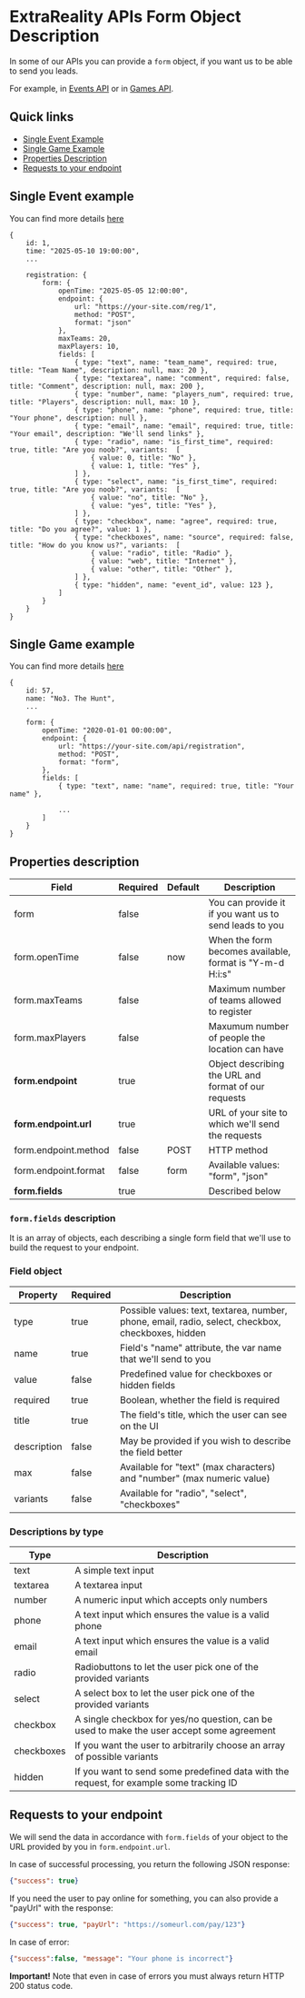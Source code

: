 # ExtraReality APIs Form Object Description

In some of our APIs you can provide a `form` object, if you want us to be able to send you leads.

For example, in [Events API](EventsAPIv1.md#single-event) or in [Games API](GamesAPIv1.md#single-game).

## Quick links

* [Single Event Example](#single-event-example)
* [Single Game Example](#single-game-example)
* [Properties Description](#properties-description)
* [Requests to your endpoint](#requests-to-your-endpoint)

## Single Event example

You can find more details [here](EventsAPIv1.md#single-event)

```
{
    id: 1,
    time: "2025-05-10 19:00:00",
    ...
    
    registration: {
        form: {
            openTime: "2025-05-05 12:00:00",
            endpoint: {
                url: "https://your-site.com/reg/1",
                method: "POST",
                format: "json"
            },
            maxTeams: 20,
            maxPlayers: 10,
            fields: [
                { type: "text", name: "team_name", required: true, title: "Team Name", description: null, max: 20 },
                { type: "textarea", name: "comment", required: false, title: "Comment", description: null, max: 200 },
                { type: "number", name: "players_num", required: true, title: "Players", description: null, max: 10 },
                { type: "phone", name: "phone", required: true, title: "Your phone", description: null },
                { type: "email", name: "email", required: true, title: "Your email", description: "We'll send links" },
                { type: "radio", name: "is_first_time", required: true, title: "Are you noob?", variants:  [
                    { value: 0, title: "No" },
                    { value: 1, title: "Yes" },
                ] },
                { type: "select", name: "is_first_time", required: true, title: "Are you noob?", variants:  [
                    { value: "no", title: "No" },
                    { value: "yes", title: "Yes" },
                ] },
                { type: "checkbox", name: "agree", required: true, title: "Do you agree?", value: 1 },
                { type: "checkboxes", name: "source", required: false, title: "How do you know us?", variants:  [
                    { value: "radio", title: "Radio" },
                    { value: "web", title: "Internet" },
                    { value: "other", title: "Other" },
                ] },
                { type: "hidden", name: "event_id", value: 123 },
            ]
        }
    }
}
```

## Single Game example

You can find more details [here](GamesAPIv1.md#single-game)

```
{
    id: 57,
    name: "No3. The Hunt",
    ...
    
    form: {
        openTime: "2020-01-01 00:00:00",
        endpoint: {
            url: "https://your-site.com/api/registration",
            method: "POST",
            format: "form",
        },
        fields: [
            { type: "text", name: "name", required: true, title: "Your name" },
            
            ...
        ]
    }
}
```

## Properties description

| Field                 | Required | Default | Description                                              |
|-----------------------|----------|---------|----------------------------------------------------------|
| form                  | false    |         | You can provide it if you want us to send leads to you   |
| form.openTime         | false    | now     | When the form becomes available, format is "Y-m-d H:i:s" |
| form.maxTeams         | false    |         | Maximum number of teams allowed to register              |
| form.maxPlayers       | false    |         | Maxumum number of people the location can have           |
| **form.endpoint**     | true     |         | Object describing the URL and format of our requests     |
| **form.endpoint.url** | true     |         | URL of your site to which we'll send the requests        |
| form.endpoint.method  | false    | POST    | HTTP method                                              |
| form.endpoint.format  | false    | form    | Available values: "form", "json"                         |
| **form.fields**       | true     |         | Described below                                          |

### `form.fields` description

It is an array of objects, each describing a single form field that we'll use to build the request to your endpoint.

### Field object

| Property    | Required | Description                                                                                        |
|-------------|----------|----------------------------------------------------------------------------------------------------|
| type        | true     | Possible values: text, textarea, number, phone, email, radio, select, checkbox, checkboxes, hidden |
| name        | true     | Field's "name" attribute, the var name that we'll send to you                                      |
| value       | false    | Predefined value for checkboxes or hidden fields                                                   |
| required    | true     | Boolean, whether the field is required                                                             |
| title       | true     | The field's title, which the user can see on the UI                                                |
| description | false    | May be provided if you wish to describe the field better                                           |
| max         | false    | Available for "text" (max characters) and "number" (max numeric value)                             |
| variants    | false    | Available for "radio", "select", "checkboxes"                                                      |

### Descriptions by type

| Type       | Description                                                                               |
|------------|-------------------------------------------------------------------------------------------|
| text       | A simple text input                                                                       |
| textarea   | A textarea input                                                                          |
| number     | A numeric input which accepts only numbers                                                |
| phone      | A text input which ensures the value is a valid phone                                     |
| email      | A text input which ensures the value is a valid email                                     |
| radio      | Radiobuttons to let the user pick one of the provided variants                            |
| select     | A select box to let the user pick one of the provided variants                            |
| checkbox   | A single checkbox for yes/no question, can be used to make the user accept some agreement |
| checkboxes | If you want the user to arbitrarily choose an array of possible variants                  |
| hidden     | If you want to send some predefined data with the request, for example some tracking ID   |

## Requests to your endpoint

We will send the data in accordance with `form.fields` of your object to the URL provided by you in `form.endpoint.url`.

In case of successful processing, you return the following JSON response:

```json
{"success": true}
```

If you need the user to pay online for something, you can also provide a "payUrl" with the response:

```json
{"success": true, "payUrl": "https://someurl.com/pay/123"}
```

In case of error:

```json
{"success":false, "message": "Your phone is incorrect"}
```

**Important!** Note that even in case of errors you must always return HTTP 200 status code.
